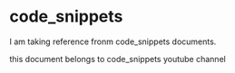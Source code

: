 # code_snippets

I am taking reference fronm code_snippets documents.

this document belongs to code_snippets  youtube channel
